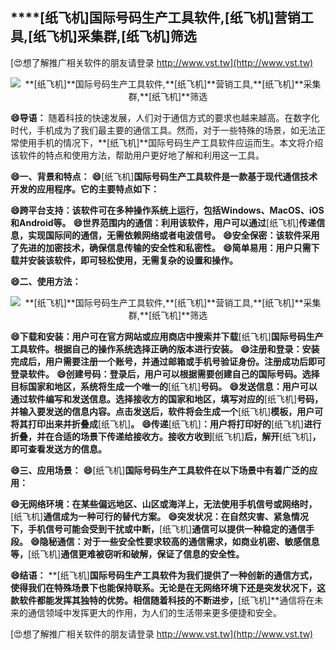 ## ****[纸飞机]**国际号码生产工具软件,**[纸飞机]**营销工具,**[纸飞机]**采集群,**[纸飞机]**筛选**

[😍想了解推广相关软件的朋友请登录 http://www.vst.tw](http://www.vst.tw)

 <center><img src="https://vst.tw/MP4/tuiguang/png/0.png" alt="**[纸飞机]**国际号码生产工具软件,**[纸飞机]**营销工具,**[纸飞机]**采集群,**[纸飞机]**筛选"></center>

**😄导语：**
随着科技的快速发展，人们对于通信方式的要求也越来越高。在数字化时代，手机成为了我们最主要的通信工具。然而，对于一些特殊的场景，如无法正常使用手机的情况下，**[纸飞机]**国际号码生产工具软件应运而生。本文将介绍该软件的特点和使用方法，帮助用户更好地了解和利用这一工具。

**😄一、背景和特点：**
**😄**[纸飞机]**国际号码生产工具软件是一款基于现代通信技术开发的应用程序。它的主要特点如下：**

**😄跨平台支持：该软件可在多种操作系统上运行，包括Windows、MacOS、iOS和Android等。**
**😄世界范围内的通信：利用该软件，用户可以通过**[纸飞机]**传递信息，实现国际间的通信，无需依赖网络或者电波信号。**
**😄安全保密：该软件采用了先进的加密技术，确保信息传输的安全性和私密性。**
**😄简单易用：用户只需下载并安装该软件，即可轻松使用，无需复杂的设置和操作。**

**😄二、使用方法：**

 <center><img src="https://vst.tw/MP4/tuiguang/png/8.png" alt="**[纸飞机]**国际号码生产工具软件,**[纸飞机]**营销工具,**[纸飞机]**采集群,**[纸飞机]**筛选"></center>

**😄下载和安装：用户可在官方网站或应用商店中搜索并下载**[纸飞机]**国际号码生产工具软件。根据自己的操作系统选择正确的版本进行安装。**
**😄注册和登录：安装完成后，用户需要注册一个账号，并通过邮箱或手机号验证身份。注册成功后即可登录软件。**
**😄创建号码：登录后，用户可以根据需要创建自己的国际号码。选择目标国家和地区，系统将生成一个唯一的**[纸飞机]**号码。**
**😄发送信息：用户可以通过软件编写和发送信息。选择接收方的国家和地区，填写对应的**[纸飞机]**号码，并输入要发送的信息内容。点击发送后，软件将会生成一个**[纸飞机]**模板，用户可将其打印出来并折叠成**[纸飞机]**。**
**😄传递**[纸飞机]**：用户将打印好的**[纸飞机]**进行折叠，并在合适的场景下传递给接收方。接收方收到**[纸飞机]**后，解开**[纸飞机]**，即可查看发送方的信息。**

**😄三、应用场景：**
**😄**[纸飞机]**国际号码生产工具软件在以下场景中有着广泛的应用：**

**😄无网络环境：在某些偏远地区、山区或海洋上，无法使用手机信号或网络时，**[纸飞机]**通信成为一种可行的替代方案。**
**😄突发状况：在自然灾害、紧急情况下，手机信号可能会受到干扰或中断，**[纸飞机]**通信可以提供一种稳定的通信手段。**
**😄隐秘通信：对于一些安全性要求较高的通信需求，如商业机密、敏感信息等，**[纸飞机]**通信更难被窃听和破解，保证了信息的安全性。**

**😄结语：**
**[纸飞机]**国际号码生产工具软件为我们提供了一种创新的通信方式，使得我们在特殊场景下也能保持联系。无论是在无网络环境下还是突发状况下，这款软件都能发挥其独特的优势。相信随着科技的不断进步，**[纸飞机]**通信将在未来的通信领域中发挥更大的作用，为人们的生活带来更多便捷和安全。

[😍想了解推广相关软件的朋友请登录 http://www.vst.tw](http://www.vst.tw)



